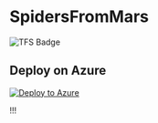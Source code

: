 # SpidersFromMars




![TFS Badge](http://win-kbjv8rpni24:8080/tfs/DefaultCollection/_apis/public/build/definitions/7460e9e9-10af-4c4d-8f9c-da2874a5040d/1/badge)




## Deploy on Azure  
 [![Deploy to Azure](http://azuredeploy.net/deploybutton.png)](https://azuredeploy.net/)  


!!!
